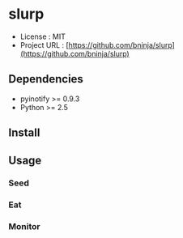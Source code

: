 # slurp

* License          : MIT
* Project URL      : [https://github.com/bninja/slurp](https://github.com/bninja/slurp)


## Dependencies

* pyinotify >= 0.9.3
* Python >= 2.5


## Install

## Usage

### Seed

### Eat

### Monitor
